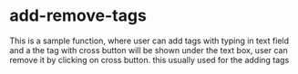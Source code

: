 # add-remove-tags
This is a sample function, where user can add tags with typing in text field and a the tag with cross button will be shown under the text box, user can remove it by clicking on cross button. this usually used for the adding tags
